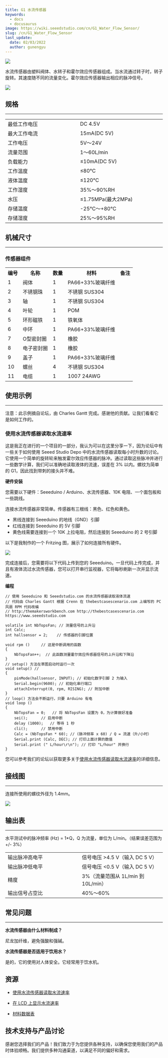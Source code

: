 ```yaml
---
title: G1 水流传感器
keywords:
  - docs
  - docusaurus
image: https://wiki.seeedstudio.com/cn/G1_Water_Flow_Sensor/
slug: /cn/G1_Water_Flow_Sensor
last_update:
  date: 02/03/2022
  author: gunengyu
---
```

![](https://files.seeedstudio.com/wiki/G1_Water_Flow_Sensor/img/G1inch_Water_Flow_sensor.jpeg)

水流传感器由塑料阀体、水转子和霍尔效应传感器组成。当水流通过转子时，转子旋转。其速度随不同的流量变化。霍尔效应传感器输出相应的脉冲信号。

[![](https://files.seeedstudio.com/wiki/Seeed-WiKi/docs/images/300px-Get_One_Now_Banner-ragular.png)](https://www.seeedstudio.com/g34-water-flow-sensor-p-1083.html?cPath=144_151)

## 规格

---
<table>
  <tbody><tr>
      <td>最低工作电压</td>
      <td>DC 4.5V</td>
    </tr>
    <tr>
      <td>最大工作电流</td>
      <td>15mA(DC 5V)</td>
    </tr>
    <tr>
      <td width="400px">工作电压</td>
      <td width="400px">5V～24V</td>
    </tr>
    <tr>
      <td>流量范围</td>
      <td>1～60L/min</td>
    </tr>
    <tr>
      <td>负载能力</td>
      <td>≤10mA(DC 5V)</td>
    </tr>
    <tr>
      <td>工作温度</td>
      <td>≤80℃</td>
    </tr>
    <tr>
      <td>液体温度</td>
      <td>≤120℃</td>
    </tr>
    <tr>
      <td>工作湿度</td>
      <td>35%～90%RH</td>
    </tr>
    <tr>
      <td>水压</td>
      <td>≤1.75MPa(最大2MPa)</td>
    </tr>
    <tr>
      <td>存储温度</td>
      <td>-25℃～+80℃</td>
    </tr>
    <tr>
      <td>存储湿度</td>
      <td>25%～95%RH</td>
    </tr></tbody></table>

## 机械尺寸

---

### 传感器组件

<table>
  <tbody><tr>
      <th>编号</th>
      <th>名称</th>
      <th>数量</th>
      <th>材料</th>
      <th>备注</th>
    </tr>
    <tr style={{fontSize: '90%'}}>
      <td width={200}>1</td>
      <td width={150}>阀体</td>
      <td width={150}>1</td>
      <td width={150}>PA66+33%玻璃纤维</td>
      <td width={150}></td>
    </tr>
    <tr style={{fontSize: '90%'}}>
      <td width={200}>2</td>
      <td width={150}>不锈钢珠</td>
      <td width={150}>1</td>
      <td width={150}>不锈钢 SUS304</td>
      <td width={150}></td>
    </tr>
    <tr style={{fontSize: '90%'}}>
      <td>3</td>
      <td>轴</td>
      <td>1</td>
      <td>不锈钢 SUS304</td>
      <td></td>
    </tr>
    <tr style={{fontSize: '90%'}}>
      <td>4</td>
      <td>叶轮</td>
      <td>1</td>
      <td>POM</td>
      <td></td>
    </tr>
    <tr style={{fontSize: '90%'}}>
      <td>5</td>
      <td>环形磁铁</td>
      <td>1</td>
      <td>铁氧体</td>
      <td></td>
    </tr>
    <tr style={{fontSize: '90%'}}>
      <td>6</td>
      <td>中环</td>
      <td>1</td>
      <td>PA66+33%玻璃纤维</td>
      <td></td>
    </tr>
    <tr style={{fontSize: '90%'}}>
      <td>7</td>
      <td>O型密封圈</td>
      <td>1</td>
      <td>橡胶</td>
      <td></td>
    </tr>
    <tr style={{fontSize: '90%'}}>
      <td>8</td>
      <td>电子密封圈</td>
      <td>1</td>
      <td>橡胶</td>
      <td></td>
    </tr>
    <tr style={{fontSize: '90%'}}>
      <td>9</td>
      <td>盖子</td>
      <td>1</td>
      <td>PA66+33%玻璃纤维</td>
      <td></td>
    </tr>
    <tr style={{fontSize: '90%'}}>
      <td>10</td>
      <td>螺丝</td>
      <td>4</td>
      <td>不锈钢 SUS304</td>
      <td></td>
    </tr>
    <tr style={{fontSize: '90%'}}>
      <td>11</td>
      <td>电缆</td>
      <td>1</td>
      <td>1007 24AWG</td>
      <td></td>
    </tr></tbody></table>

## 使用示例

---
<font>注意：此示例摘自论坛，由 Charles Gantt 完成。感谢他的贡献。让我们看看它是如何工作的。</font>

### 使用水流传感器读取水流速率

这是我正在进行的一个项目的一部分，我认为可以在这里分享一下，因为论坛中有一些关于如何使用 Seeed Studio Depo 中的水流传感器读取每小时升数的讨论。它使用一个简单的旋转轮来触发霍尔效应传感器的脉冲。通过读取这些脉冲并进行一些数学计算，我们可以准确地读取液体的流速，误差在 3% 以内。螺纹为简单的 G1，因此找到带刺的接头并不难。

**硬件安装**

您需要以下硬件：Seeeduino / Arduino、水流传感器、10K 电阻、一个面包板和一些跳线。

连接水流传感器非常简单。传感器有三根线：黑色、红色和黄色。
- 黑线连接到 Seeeduino 的地线（GND）引脚
- 红线连接到 Seeeduino 的 5V 引脚
- 黄色线需要连接到一个 10K 上拉电阻，然后连接到 Seeeduino 的 2 号引脚

以下是我制作的一个 Fritzing 图，展示了如何连接所有硬件。

![](https://files.seeedstudio.com/wiki/G1_Water_Flow_Sensor/img/Reading_liquid_flow_rate_with_an_Arduino.jpg)

完成连接后，您需要将以下代码上传到您的 Seeeduino。一旦代码上传完成，并且有液体流过水流传感器，您可以打开串行监视器，它将每秒刷新一次并显示流速。

**编程**

```
// 使用 Seeeduino 和 Seeedstudio.com 的水流传感器读取液体流速
// 代码由 Charles Gantt 根据 Crenn 在 thebestcasescenario.com 上编写的 PC 风扇 RPM 代码改编
// http:/themakersworkbench.com http://thebestcasescenario.com https://www.seeedstudio.com

volatile int NbTopsFan; // 测量信号的上升沿
int Calc;
int hallsensor = 2;    // 传感器的引脚位置

void rpm ()     // 这是中断调用的函数
{
    NbTopsFan++;  // 此函数测量霍尔效应传感器信号的上升沿和下降沿
}
// setup() 方法在草图启动时运行一次
void setup() //
{
    pinMode(hallsensor, INPUT); // 初始化数字引脚 2 为输入
    Serial.begin(9600); // 初始化串行端口
    attachInterrupt(0, rpm, RISING); // 附加中断
}
// loop() 方法会不断运行，只要 Arduino 有电
void loop ()
{
    NbTopsFan = 0;   // 将 NbTopsFan 设置为 0，为计算做好准备
    sei();      // 启用中断
    delay (1000);   // 等待 1 秒
    cli();      // 禁用中断
    Calc = (NbTopsFan * 60); // (脉冲频率 x 60) / Q = 流速（升/小时）
    Serial.print (Calc, DEC); // 打印上面计算的数值
    Serial.print (" L/hour\r\n"); // 打印 "L/hour" 并换行
}
```

您可以参考我们的论坛以获取更多关于[使用水流传感器读取水流速率](https://forum.seeedstudio.com/viewtopic.php?f=4&amp;t=989&amp;p=3632#p3632)的详细信息。

## 接线图

---
连接所使用的螺纹外径为 1.4mm。

![](https://files.seeedstudio.com/wiki/G1_Water_Flow_Sensor/img/Wfs-wiring.jpg)

## 输出表

---
水平测试中的脉冲频率 (Hz) = 1*Q，Q 为流量，单位为 L/min。（结果误差范围为 +/- 3%）

<table>
  <tr>
    <td width="400px">输出脉冲高电平</td>
    <td width="400px">信号电压 &gt;4.5 V（输入 DC 5 V）</td>
  </tr>
  <tr>
    <td width="400px">输出脉冲低电平</td>
    <td width="400px">信号电压 &lt;0.5 V（输入 DC 5 V）</td>
  </tr>
  <tr>
    <td width="400px">精度</td>
    <td width="400px">3%（流量范围从 1L/min 到 10L/min）</td>
  </tr>
  <tr>
    <td width="400px">输出信号占空比</td>
    <td width="400px">40%～60%</td>
  </tr>
</table>

## 常见问题

---
**水流传感器由什么材料制成？**

尼龙加纤维，避免强酸和强碱。

**水流传感器是否适用于饮用水？**

是的，它的使用对人体安全。它经常用于饮水机。

## 资源

* [使用水流传感器读取水流速率](https://forum.seeedstudio.com/viewtopic.php?f=4&amp;t=989&amp;p=3632#p3632)

* [在 LCD 上显示水流速率](http://www.practicalarduino.com/projects/water-flow-gauge)

* [材料数据表](https://wiki.seeedstudio.com/cn/images/4/4e/YEE70G30HSLNC..pdf)

## 技术支持与产品讨论

感谢您选择我们的产品！我们致力于为您提供各种支持，以确保您使用我们的产品时体验顺畅。我们提供多种沟通渠道，以满足不同的偏好和需求。

<div class="button_tech_support_container">
<a href="https://forum.seeedstudio.com/" class="button_forum"></a> 
<a href="https://www.seeedstudio.com/contacts" class="button_email"></a>
</div>

<div class="button_tech_support_container">
<a href="https://discord.gg/eWkprNDMU7" class="button_discord"></a> 
<a href="https://github.com/Seeed-Studio/wiki-documents/discussions/69" class="button_discussion"></a>
</div>